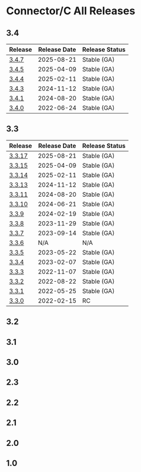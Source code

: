 # Connector/C All Releases

## 3.4

| Release               | Release Date | Release Status |
| --------------------- | ------------ | -------------- |
| [3.4.7](3.4/3.4.7.md) | 2025-08-21   | Stable (GA)    |
| [3.4.5](3.4/3.4.5.md) | 2025-04-09   | Stable (GA)    |
| [3.4.4](3.4/3.4.4.md) | 2025-02-11   | Stable (GA)    |
| [3.4.3](3.4/3.4.3.md) | 2024-11-12   | Stable (GA)    |
| [3.4.1](3.4/3.4.1.md) | 2024-08-20   | Stable (GA)    |
| [3.4.0](3.4/3.4.0.md) | 2022-06-24   | Stable (GA)    |

## 3.3

| Release                 | Release Date | Release Status |
| ----------------------- | ------------ | -------------- |
| [3.3.17](3.3/3.3.17.md) | 2025-08-21   | Stable (GA)    |
| [3.3.15](3.3/3.3.15.md) | 2025-04-09   | Stable (GA)    |
| [3.3.14](3.3/3.3.14.md) | 2025-02-11   | Stable (GA)    |
| [3.3.13](3.3/3.3.13.md) | 2024-11-12   | Stable (GA)    |
| [3.3.11](3.3/3.3.11.md) | 2024-08-20   | Stable (GA)    |
| [3.3.10](3.3/3.3.10.md) | 2024-06-21   | Stable (GA)    |
| [3.3.9](3.3/3.3.9.md)   | 2024-02-19   | Stable (GA)    |
| [3.3.8](3.3/3.3.8.md)   | 2023-11-29   | Stable (GA)    |
| [3.3.7](3.3/3.3.7.md)   | 2023-09-14   | Stable (GA)    |
| [3.3.6](3.3/3.3.6.md)   | N/A          | N/A            |
| [3.3.5](3.3/3.3.5.md)   | 2023-05-22   | Stable (GA)    |
| [3.3.4](3.3/3.3.4.md)   | 2023-02-07   | Stable (GA)    |
| [3.3.3](3.3/3.3.3.md)   | 2022-11-07   | Stable (GA)    |
| [3.3.2](3.3/3.3.2.md)   | 2022-08-22   | Stable (GA)    |
| [3.3.1](3.3/3.3.1.md)   | 2022-05-25   | Stable (GA)    |
| [3.3.0](3.3/3.3.0.md)   | 2022-02-15   | RC             |

## 3.2

## 3.1

## 3.0

## 2.3

## 2.2

## 2.1

## 2.0

## 1.0

